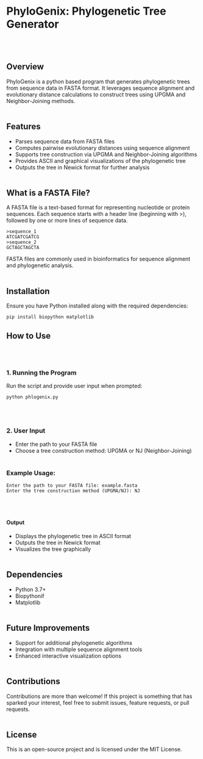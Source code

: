 # PhyloGenix: Phylogenetic Tree Generator
<br><br>

## Overview
PhyloGenix is a python based program that generates phylogenetic trees from sequence data in FASTA format. It leverages sequence alignment and evolutionary distance calculations to construct trees using UPGMA and Neighbor-Joining methods.
<br><br>

## Features
- Parses sequence data from FASTA files
- Computes pairwise evolutionary distances using sequence alignment
- Supports tree construction via UPGMA and Neighbor-Joining algorithms
- Provides ASCII and graphical visualizations of the phylogenetic tree
- Outputs the tree in Newick format for further analysis
<br><br>

## What is a FASTA File?
A FASTA file is a text-based format for representing nucleotide or protein sequences. Each sequence starts with a header line (beginning with >), followed by one or more lines of sequence data.
```plaintext
>sequence_1
ATCGATCGATCG
>sequence_2
GCTAGCTAGCTA
```
FASTA files are commonly used in bioinformatics for sequence alignment and phylogenetic analysis.
<br><br>

## Installation 
Ensure you have Python installed along with the required dependencies:
```plaintext
pip install biopython matplotlib
```
## How to Use
<br><br>

### 1. Running the Program
Run the script and provide user input when prompted:
```plaintext
python phlogenix.py
```
<br><br>

### 2. User Input
- Enter the path to your FASTA file
- Choose a tree construction method: UPGMA or NJ (Neighbor-Joining)
<br><br>

### Example Usage:
```plaintext
Enter the path to your FASTA file: example.fasta
Enter the tree construction method (UPGMA/NJ): NJ
```
<br><br>

#### Output
- Displays the phylogenetic tree in ASCII format
- Outputs the tree in Newick format
- Visualizes the tree graphically
<br><br>

## Dependencies
- Python 3.7+
- Biopythonif 
- Matplotlib
<br><br>

## Future Improvements
- Support for additional phylogenetic algorithms
- Integration with multiple sequence alignment tools
- Enhanced interactive visualization options
<br><br>

## Contributions
Contributions are more than welcome! If this project is something that has sparked your interest, feel free to submit issues, feature requests, or pull requests.
<br><br>

## License
This is an open-source project and is licensed under the MIT License.






